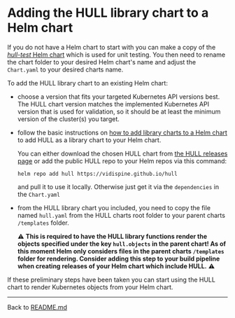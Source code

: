 # Adding the HULL library chart to a Helm chart

If you do not have a Helm chart to start with you can make a copy of the [_hull-test_ Helm chart](./../files/test/HULL/sources/charts/hull-test) which is used for unit testing. You then need to rename the chart folder to your desired Helm chart's name and adjust the `Chart.yaml` to your desired charts name. 

To add the HULL library chart to an existing Helm chart:

- choose a version that fits your targeted Kubernetes API versions best. The HULL chart version matches the implemented Kubernetes API version that is used for validation, so it should be at least the minimum version of the cluster(s) you target.

- follow the basic instructions on [how to add library charts to a Helm chart](https://helm.sh/docs/topics/library_charts/) to add HULL as a library chart to your Helm chart. 

  You can either download the chosen HULL chart from [the HULL releases page](https://github.com/vidispine/hull/releases) or add the public HULL repo to your Helm repos via this command:

      helm repo add hull https://vidispine.github.io/hull
      
  and pull it to use it locally. Otherwise just get it via the `dependencies` in the `Chart.yaml`
  
- from the HULL library chart you included, you need to copy the file named `hull.yaml` from the HULL charts root folder to your parent charts `/templates` folder. 

  ⚠️ **This is required to have the HULL library functions render the objects specified under the key `hull.objects` in the parent chart! As of this moment Helm only considers files in the parent charts `/templates` folder for rendering. Consider adding this step to your build pipeline when creating releases of your Helm chart which include HULL.** ⚠️

If these preliminary steps have been taken you can start using the HULL chart to render Kubernetes objects from your Helm chart.

---
Back to [README.md](./../README.md)
